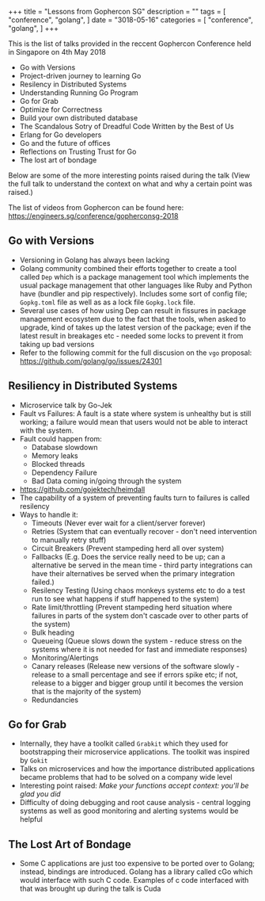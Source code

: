 +++
title = "Lessons from Gophercon SG"
description = ""
tags = [
    "conference",
    "golang",
]
date = "3018-05-16"
categories = [
    "conference",
    "golang",
]
+++

This is the list of talks provided in the reccent Gophercon Conference held in Singapore on 4th May 2018

- Go with Versions
- Project-driven journey to learning Go
- Resilency in Distributed Systems
- Understanding Running Go Program
- Go for Grab
- Optimize for Correctness
- Build your own distributed database
- The Scandalous Sotry of Dreadful Code Written by the Best of Us
- Erlang for Go developers
- Go and the future of offices
- Reflections on Trusting Trust for Go
- The lost art of bondage

Below are some of the more interesting points raised during the talk (View the full talk to understand the context on what and why a certain point was raised.)

The list of videos from Gophercon can be found here:  
https://engineers.sg/conference/gopherconsg-2018  

## Go with Versions

- Versioning in Golang has always been lacking
- Golang community combined their efforts together to create a tool called `Dep` which is a package management tool which implements the usual package management that other languages like Ruby and Python have (bundler and pip respectively). Includes some sort of config file; `Gopkg.toml` file as well as as a lock file `Gopkg.lock` file.
- Several use cases of how using Dep can result in fissures in package management ecosystem due to the fact that the tools, when asked to upgrade, kind of takes up the latest version of the package; even if the latest result in breakages etc - needed some locks to prevent it from taking up bad versions
- Refer to the following commit for the full discusion on the `vgo` proposal:  
  https://github.com/golang/go/issues/24301  

## Resiliency in Distributed Systems

- Microservice talk by Go-Jek
- Fault vs Failures: A fault is a state where system is unhealthy but is still working; a failure would mean that users would not be able to interact with the system.
- Fault could happen from:
    - Database slowdown
    - Memory leaks
    - Blocked threads
    - Dependency Failure
    - Bad Data coming in/going through the system
- https://github.com/gojektech/heimdall
- The capability of a system of preventing faults turn to failures is called resilency
- Ways to handle it:
    - Timeouts (Never ever wait for a client/server forever)
    - Retries (System that can eventually recover - don't need intervention to manually retry stuff)
    - Circuit Breakers (Prevent stampeding herd all over system)
    - Fallbacks (E.g. Does the service really need to be up; can a alternative be served in the mean time - third party integrations can have their alternatives be served when the primary integration failed.)
    - Resilency Testing (Using chaos monkeys systems etc to do a test run to see what happens if stuff happened to the system)
    - Rate limit/throttling (Prevent stampeding herd situation where failures in parts of the system don't cascade over to other parts of the system)
    - Bulk heading
    - Queueing (Queue slows down the system - reduce stress on the systems where it is not needed for fast and immediate responses)
    - Monitoring/Alertings
    - Canary releases (Release new versions of the software slowly - release to a small percentage and see if errors spike etc; if not, release to a bigger and bigger group until it becomes the version that is the majority of the system)
    - Redundancies

## Go for Grab

- Internally, they have a toolkit called `Grabkit` which they used for bootstrapping their microservice applications. The toolkit was inspired by `Gokit`
- Talks on microservices and how the importance distributed applications became problems that had to be solved on a company wide level
- Interesting point raised: _Make your functions accept context: you'll be glad you did_
- Difficulty of doing debugging and root cause analysis - central logging systems as well as good monitoring and alerting systems would be helpful

## The Lost Art of Bondage

- Some C applications are just too expensive to be ported over to Golang; instead, bindings are introduced. Golang has a library called cGo which would interface with such C code. Examples of c code interfaced with that was brought up during the talk is Cuda